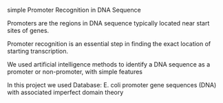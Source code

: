 simple Promoter Recognition in DNA Sequence

Promoters are the regions in DNA sequence typically located near start sites of genes.

Promoter recognition is an essential step in finding the exact location of starting transcription.

We used artificial intelligence methods to identify a DNA sequence as a promoter or non-promoter, with simple features

In this project we used Database: E. coli promoter gene sequences (DNA) with associated imperfect domain theory

